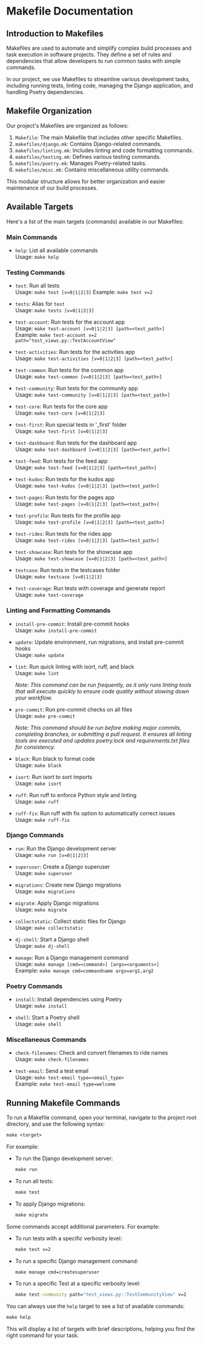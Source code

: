 # Makefile Documentation

## Introduction to Makefiles

Makefiles are used to automate and simplify complex build processes and task execution in software projects. They define a set of rules and dependencies that allow developers to run common tasks with simple commands.

In our project, we use Makefiles to streamline various development tasks, including running tests, linting code, managing the Django application, and handling Poetry dependencies.

## Makefile Organization

Our project's Makefiles are organized as follows:

1. `Makefile`: The main Makefile that includes other specific Makefiles.
2. `makefiles/django.mk`: Contains Django-related commands.
3. `makefiles/linting.mk`: Includes linting and code formatting commands.
4. `makefiles/testing.mk`: Defines various testing commands.
5. `makefiles/poetry.mk`: Manages Poetry-related tasks.
6. `makefiles/misc.mk`: Contains miscellaneous utility commands.

This modular structure allows for better organization and easier maintenance of our build processes.

## Available Targets

Here's a list of the main targets (commands) available in our Makefiles:

### Main Commands

- `help`: List all available commands  
  Usage: `make help`

### Testing Commands

- `test`: Run all tests  
  Usage: `make test [v=0|1|2|3]`
  Example: `make test v=2`

- `tests`: Alias for `test`  
  Usage: `make tests [v=0|1|2|3]`

- `test-account`: Run tests for the account app  
  Usage: `make test-account [v=0|1|2|3] [path=<test_path>]`  
  Example: `make test-account v=2 path="test_views.py::TestAccountView"`  

- `test-activities`: Run tests for the activities app  
  Usage: `make test-activities [v=0|1|2|3] [path=<test_path>]`  

- `test-common`: Run tests for the common app  
  Usage: `make test-common [v=0|1|2|3] [path=<test_path>]`  

- `test-community`: Run tests for the community app  
  Usage: `make test-community [v=0|1|2|3] [path=<test_path>]`  

- `test-core`: Run tests for the core app  
  Usage: `make test-core [v=0|1|2|3]`  

- `test-first`: Run special tests in '_first' folder  
  Usage: `make test-first [v=0|1|2|3]`  

- `test-dashboard`: Run tests for the dashboard app  
  Usage: `make test-dashboard [v=0|1|2|3] [path=<test_path>]`  

- `test-feed`: Run tests for the feed app  
  Usage: `make test-feed [v=0|1|2|3] [path=<test_path>]`  

- `test-kudos`: Run tests for the kudos app  
  Usage: `make test-kudos [v=0|1|2|3] [path=<test_path>]`  

- `test-pages`: Run tests for the pages app  
  Usage: `make test-pages [v=0|1|2|3] [path=<test_path>]`  

- `test-profile`: Run tests for the profile app  
  Usage: `make test-profile [v=0|1|2|3] [path=<test_path>]`  

- `test-rides`: Run tests for the rides app  
  Usage: `make test-rides [v=0|1|2|3] [path=<test_path>]`  

- `test-showcase`: Run tests for the showcase app  
  Usage: `make test-showcase [v=0|1|2|3] [path=<test_path>]`  

- `testcase`: Run tests in the testcases folder  
  Usage: `make testcase [v=0|1|2|3]`  

- `test-coverage`: Run tests with coverage and generate report  
  Usage: `make test-coverage`

### Linting and Formatting Commands

- `install-pre-commit`: Install pre-commit hooks  
  Usage: `make install-pre-commit`

- `update`: Update environment, run migrations, and install pre-commit hooks  
  Usage: `make update`  

- `lint`: Run quick linting with isort, ruff, and black  
  Usage: `make lint`

    _Note: This command can be run frequently, as it only runs linting tools that
    will execute quickly to ensure code quality without slowing down your workflow._

- `pre-commit`: Run pre-commit checks on all files  
  Usage: `make pre-commit`

    _Note: This command should be run before making major commits, completing
    branches, or submitting a pull request. It ensures all linting tools are
    executed and updates poetry.lock and requirements.txt files for
    consistency._

- `black`: Run black to format code  
  Usage: `make black`  

- `isort`: Run isort to sort imports  
  Usage: `make isort`  

- `ruff`: Run ruff to enforce Python style and linting  
  Usage: `make ruff`  

- `ruff-fix`: Run ruff with fix option to automatically correct issues  
  Usage: `make ruff-fix`  

### Django Commands

- `run`: Run the Django development server  
  Usage: `make run [v=0|1|2|3]`  

- `superuser`: Create a Django superuser  
  Usage: `make superuser`  

- `migrations`: Create new Django migrations  
  Usage: `make migrations`  

- `migrate`: Apply Django migrations  
  Usage: `make migrate`  

- `collectstatic`: Collect static files for Django  
  Usage: `make collectstatic`  

- `dj-shell`: Start a Django shell  
  Usage: `make dj-shell`  

- `manage`: Run a Django management command  
  Usage: `make manage [cmd=<command>] [args=<arguments>]`  
  Example: `make manage cmd=commandname args=arg1,arg2`  

### Poetry Commands

- `install`: Install dependencies using Poetry  
  Usage: `make install`  

- `shell`: Start a Poetry shell  
  Usage: `make shell`  

### Miscellaneous Commands

- `check-filenames`: Check and convert filenames to ride names  
  Usage: `make check-filenames`  

- `test-email`: Send a test email  
  Usage: `make test-email type=<email_type>`  
  Example: `make test-email type=welcome`  

## Running Makefile Commands

To run a Makefile command, open your terminal, navigate to the project root directory, and use the following syntax:

``` cmd
make <target>
```

For example:

- To run the Django development server:  

    ``` cmd
    make run
    ```

- To run all tests:
  
    ``` cmd
    make test
    ```

- To apply Django migrations:
  
    ``` cmd
    make migrate
    ```

Some commands accept additional parameters. For example:

- To run tests with a specific verbosity level:

    ``` cmd
    make test v=2
    ```

- To run a specific Django management command:

    ``` cmd
    make manage cmd=createsuperuser
    ```

- To run a specific Test at a specific verbosity level:

    ``` cmd
    make test-community path="test_views.py::TestCommunityView" v=2
    ```

You can always use the `help` target to see a list of available commands:

``` cmd
make help
```

This will display a list of targets with brief descriptions, helping you find the right command for your task.
